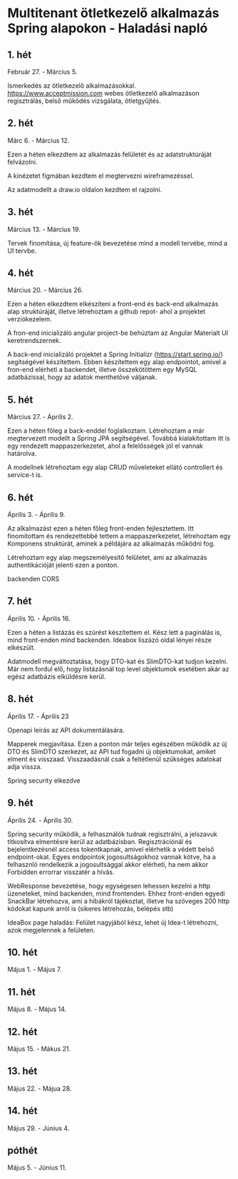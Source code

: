 # Multitenant ötletkezelő alkalmazás Spring alapokon - Haladási napló

## 1. hét

Február 27. - Március 5.

Ismerkedés az ötletkezelő alkalmazásokkal. <br>
https://www.acceptmission.com webes ötletkezelő alkalmazáson regisztrálás, belső működés vizsgálata, ötletgyűjtés.

## 2. hét

Márc 6. - Március 12.

Ezen a héten elkezdtem az alkalmazás felületét és az adatstruktúráját felvázolni.

A kinézetet figmában kezdtem el megtervezni wireframezéssel.

Az adatmodellt a draw.io oldalon kezdtem el rajzolni.

## 3. hét

Március 13. - Március 19.

Tervek finomítása, új feature-ök bevezetése mind a modell tervébe, mind a UI tervbe.

## 4. hét

Március 20. - Március 26.

Ezen a héten elkezdtem elkészíteni a front-end és back-end alkalmazás alap struktúráját, illetve létrehoztam a github repot- ahol a projektet verziókezelem.

A fron-end inicializáló angular project-be behúztam az Angular Materialt UI keretrendszernek.

A back-end inicializáló projektet a Spring Initializr (https://start.spring.io/) segítségével készítettem. Ebben készítettem egy alap endpointot, amivel a fron-end elérheti a backendet, illetve összekötöttem egy MySQL adatbázissal, hogy az adatok menthetővé váljanak.

## 5. hét

Március 27. - Április 2.

Ezen a héten főleg a back-enddel foglalkoztam. Létrehoztam a már megtervezett modellt a Spring JPA segítségével. Továbbá kialakítottam itt is egy rendezett mappaszerkezetet, ahol a felelősségek jól el vannak határolva.

A modellnek létrehoztam egy alap CRUD műveleteket ellátó controllert és service-t is.

## 6. hét

Április 3. - Április 9.

Az alkalmazást ezen a héten főleg front-enden fejlesztettem. Itt finomítottam és rendezettebbé tettem a mappaszerkezetet, létrehoztam egy Komponens struktúrát, aminek a példájára az alkalmazás működni fog.

Létrehoztam egy alap megszemélyesítő felületet, ami az alkalmazás authentikációját jelenti ezen a ponton.

backenden CORS

## 7. hét

Április 10. - Április 16.

Ezen a héten a listázás és szúrést készítettem el. Kész lett a paginálás is, mind front-enden mind backenden. Ideabox liszázó oldal lényei része elkészült.

Adatmodell megváltoztatása, hogy DTO-kat és SlimDTO-kat tudjon kezelni. Már nem fordul elő, hogy listázásnál top level objektumok esetében akár az egész adatbázis elküldésre kerül.

## 8. hét

Április 17. - Április 23

Openapi leírás az API dokumentálására.

Mapperek megjavítása. Ezen a ponton már teljes egészében működik az új DTO és SlimDTO szerkezet, az API tud fogadni új objektumokat, amiket elment és visszaad. Visszaadásnál csak a feltétlenül szükséges adatokat adja vissza.

Spring security elkezdve

## 9. hét

Április 24. - Április 30.

Spring security működik, a felhasználók tudnak regisztrálni, a jelszavuk titkosítva elmentésre kerül az adatbázisban. Regisztrációnál és bejelentkezésnél access tokentkapnak, amivel elérhetik a védett belső endpoint-okat. Egyes endpointok jogosultságokhoz vannak kötve, ha a felhasznló rendelkezik a jogosultsággal akkor elérheti, ha nem akkor Forbidden errorrar visszatér a hívás.

WebResponse bevezetése, hogy egységesen lehessen kezelni a http üzeneteket, mind backenden, mind frontenden. Ehhez front-enden egyedi SnackBar létrehozva, ami a hibákról tájékoztat, illetve ha szöveges 200 http kódokat kapunk arról is (sikeres létrehozás, belépés stb)

IdeaBox page haladás: Felület nagyjából kész, lehet új Idea-t létrehozni, azok megjelennek a felületen.

## 10. hét

Május 1. - Május 7.

## 11. hét

Május 8. - Május 14.

## 12. hét

Május 15. - Mákus 21.

## 13. hét

Május 22. - Májua 28.

## 14. hét

Május 29. - Június 4.

## póthét

Május 5. - Június 11.
